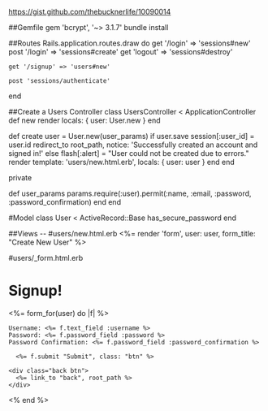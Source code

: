 https://gist.github.com/thebucknerlife/10090014

##Gemfile
gem 'bcrypt', '~> 3.1.7'
bundle install

##Routes
  Rails.application.routes.draw do
    get '/login' => 'sessions#new'
    post '/login' => 'sessions#create'
    get 'logout' => 'sessions#destroy'

    get '/signup' => 'users#new'

    post 'sessions/authenticate'
  end

##Create a Users Controller
class UsersController < ApplicationController
  def new
    render locals: {
      user: User.new
    }
  end

  def create
    user = User.new(user_params)
    if user.save
      session[:user_id] = user.id
      redirect_to root_path, notice: 'Successfully created an account and signed in!'
    else
      flash[:alert] = "User could not be created due to errors."
      render template: 'users/new.html.erb', locals: {
        user: user
      }
    end
  end

  private

  def user_params
    params.require(:user).permit(:name, :email, :password, :password_confirmation)
  end
end

#Model
  class User < ActiveRecord::Base
    has_secure_password
  end

##Views --
#users/new.html.erb
  <%= render 'form', user: user, form_title: "Create New User" %>

#users/\_form.html.erb
  <h1>Signup!</h1>

  <%= form_for(user) do |f| %>

    Username: <%= f.text_field :username %>
    Password: <%= f.password_field :password %>
    Password Confirmation: <%= f.password_field :password_confirmation %>

      <%= f.submit "Submit", class: "btn" %>

    <div class="back btn">
      <%= link_to "back", root_path %>
    </div>
  <% end %>

##
